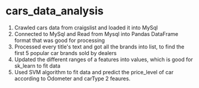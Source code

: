 # cars_data_analysis
1. Crawled cars data from craigslist and loaded it into MySql
2. Connected to MySql and Read from Mysql into Pandas DataFrame format that was good for processing
3. Processed every title's text and got all the brands into list, to find the first 5 popular car brands sold by dealers
4. Updated the different ranges of a features into values, which is good for sk_learn to fit data
5. Used SVM algorithm to fit data and predict the price_level of car according to Odometer and carType 2 feaures.
